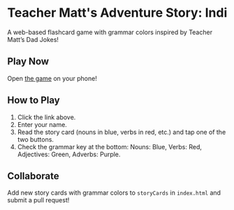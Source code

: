 # Teacher Matt's Adventure Story: Indi
A web-based flashcard game with grammar colors inspired by Teacher Matt’s Dad Jokes!

## Play Now
Open [the game](https://your-username.github.io/IndiAdventure) on your phone!

## How to Play
1. Click the link above.
2. Enter your name.
3. Read the story card (nouns in blue, verbs in red, etc.) and tap one of the two buttons.
4. Check the grammar key at the bottom: Nouns: Blue, Verbs: Red, Adjectives: Green, Adverbs: Purple.

## Collaborate
Add new story cards with grammar colors to `storyCards` in `index.html` and submit a pull request!
